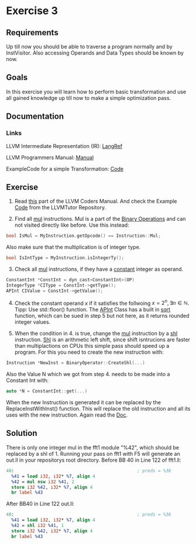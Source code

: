 # Exercise 3

## Requirements

Up till now you should be able to traverse a program normally and by InstVisitor. Also accessing Operands and Data Types should be known by now.

## Goals

In this exercise you will learn how to perform basic transformation and use all gained knowledge up till now to make a simple optimization pass.

## Documentation

### Links

LLVM Intermediate Representation (IR): [LangRef](https://llvm.org/docs/LangRef.html)

LLVM Programmers Manual: [Manual](https://llvm.org/docs/ProgrammersManual.html)

ExampleCode for a simple Transformation: [Code](https://github.com/banach-space/llvm-tutor/blob/main/lib/MBAAdd.cpp#L54)


## Exercise

1. Read [this](https://llvm.org/docs/ProgrammersManual.html#making-simple-changes) part of the LLVM Coders Manual. And check the Example [Code](https://github.com/banach-space/llvm-tutor/blob/main/lib/MBAAdd.cpp#L54) from the LLVMTutor Repository.

2. Find all [mul](https://llvm.org/docs/LangRef.html#mul-instruction) instructions. Mul is a part of the [Binary Operations](https://llvm.org/docs/LangRef.html#binary-operations) and can not visited directly like before. Use this instead:
```cpp
bool IsMul = MyInstruction.getOpcode() == Instruction::Mul;
```
Also make sure that the multiplication is of integer type.
```cpp
bool IsIntType = MyInstruction.isIntegerTy();
```
3. Check all [mul](https://llvm.org/docs/LangRef.html#mul-instruction) instructions, if they have a [constant](https://llvm.org/docs/ProgrammersManual.html#the-constant-class-and-subclasses) integer as operand.

```cpp
ConstantInt *ConstInt = dyn_cast<ConstantInt>(OP)
IntegerType *CIType = ConstInt->getType();
APInt CIValue = ConstInt->getValue();
```

4. Check the constant operand $x$ if it satisfies the follwoing $x = 2^n, \exists n \in \mathbb{N}$. Tipp: Use std::floor() function. The [APInt](https://llvm.org/doxygen/classllvm_1_1APInt.html) Class has a built in [sqrt](https://llvm.org/doxygen/classllvm_1_1APInt.html#af48b6a9423c3b72b453f0eb881129d3b) function, which can be sued in step 5 but not here, as it returns rounded integer values.



5. When the condition in 4. is true, change the [mul](https://llvm.org/docs/LangRef.html#mul-instruction) instruction by a [shl](https://llvm.org/docs/LangRef.html#shl-instruction) instruction. [Shl](https://llvm.org/docs/LangRef.html#shl-instruction) is an arithmetic left shift, since shift isntrucions are faster than multiplactions on CPUs this simple pass should speed up a program. For this you need to create the new instruction with:
```cpp
Instruction *NewInst = BinaryOperator::CreateShl(...)
```
Also the Value N which we got from step 4. needs to be made into a Constant Int with:
```cpp
auto *N = ConstantInt::get(...)
```
When the new Instruction is generated it can be replaced by the ReplaceInstWithInst() function. This will replace the old instruction and all its uses with the new instruction. Again read the [Doc](https://llvm.org/docs/ProgrammersManual.html#replacing-an-instruction-with-another-value).

## Solution

There is only one integer mul in the fft1 module "%42", which should be replaced by a shl of 1. Running your pass on fft1 with F5 will generate an out.ll in your repositorys root directory.
Before BB 40 in Line 122 of fft1.ll:
```llvm
40:                                               ; preds = %36
  %41 = load i32, i32* %7, align 4
  %42 = mul nsw i32 %41, 2
  store i32 %42, i32* %7, align 4
  br label %43
```
After BB40 in Line 122 out.ll:
```llvm
40:                                               ; preds = %36
  %41 = load i32, i32* %7, align 4
  %42 = shl i32 %41, 1
  store i32 %42, i32* %7, align 4
  br label %43
```
